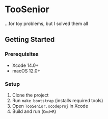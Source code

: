 # TooSenior
...for toy problems, but I solved them all

## Getting Started

### Prerequisites
- Xcode 14.0+
- macOS 12.0+

### Setup
1. Clone the project
2. Run `make bootstrap` (installs required tools)
3. Open `TooSenior.xcodeproj` in Xcode
4. Build and run (`Cmd+R`)
